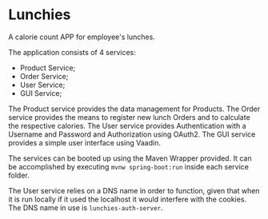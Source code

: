 # Lunchies
A calorie count APP for employee's lunches.

The application consists of 4 services:
- Product Service;
- Order Service;
- User Service;
- GUI Service;

The Product service provides the data management for Products.
The Order service provides the means to register new lunch Orders and to calculate the respective calories.
The User service provides Authentication with a Username and Password and Authorization using OAuth2.
The GUI service provides a simple user interface using Vaadin.

The services can be booted up using the Maven Wrapper provided. It can be accomplished by executing `mvnw spring-boot:run` inside each service folder.

The User service relies on a DNS name in order to function, given that when it is run locally if it used the localhost it would interfere with the cookies. The DNS name in use is `lunchies-auth-server`.
